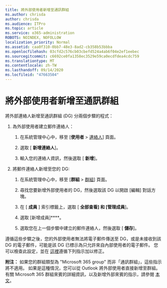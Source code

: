 ```yaml
---
title: 將外部使用者新增至通訊群組
ms.author: chrisda
author: chrisda
ms.audience: ITPro
ms.topic: article
ms.service: o365-administration
ROBOTS: NOINDEX, NOFOLLOW
localization_priority: Normal
ms.assetid: caa0f310-0bb7-48e3-8ad2-cb358b53bbba
ms.openlocfilehash: 03cfd2c576cb03cbefd524a4ab6f04e2ef1eebec
ms.sourcegitcommit: c6692ce0fa1358ec3529e59ca0ecdfdea4cdc759
ms.translationtype: MT
ms.contentlocale: zh-TW
ms.lasthandoff: 09/14/2020
ms.locfileid: "47663504"
---
```

# <a name="add-external-users-to-a-distribution-group"></a>將外部使用者新增至通訊群組

將外部連絡人新增至通訊群組 (DG) 分兩個步驟的程式：
  
1. 為外部使用者建立郵件連絡人：
    
    1. 在系統管理中心中，移至 [**使用者**  >  [連絡人](https://admin.microsoft.com/adminportal/home#/Contact)] 頁面。 
    
    2. 選取 [ **新增連絡人**]。
    
    3. 輸入您的連絡人資訊，然後選取 [ **新增**]。
    
2. 將郵件連絡人新增至您的 DG:
    
    1. 在系統管理中心中，移至 [**群組**  >  [群組](https://admin.microsoft.com/adminportal/home#/groups)] 頁面。 
    
    2. 尋找您要新增外部使用者的 DG，然後選取該 DG 以開啟 [編輯] 對話方塊。
    
    3. 在 [ **成員** ] 索引標籤上，選取 [ **全部查看] 和 [管理成員**]。 
    
    4. 選取 [新增成員]****。
    
    5. 選取您在上一個步驟中建立的郵件連絡人，然後選取 [ **儲存**]。
    
遵循這些步驟之後，您的外部使用者無法將電子郵件傳送至 DG，或是未接收到該 DG 的電子郵件，可能是該 DG 已標示為只允許來自內部使用者的電子郵件。 您可以檢查此設定，並在 [這裡](https://docs.microsoft.com/exchange/mail-flow-best-practices/non-delivery-reports-in-exchange-online/fix-error-code-5-7-133-in-exchange-online)遵循下列指示加以修正。
  
 **附注：** 如果您的群組類型為 "Microsoft 365 group" 而非「通訊群組」，這些指示將不適用。 如果是這種情況，您可以從 Outlook 將外部使用者直接新增至群組。 有關 Microsoft 365 群組來賓的詳細資訊，以及新增外部來賓的指示，請參閱 [本文](https://support.office.com/article/Guest-access-in-Office-365-Groups-bfc7a840-868f-4fd6-a390-f347bf51aff6.aspx)。
  